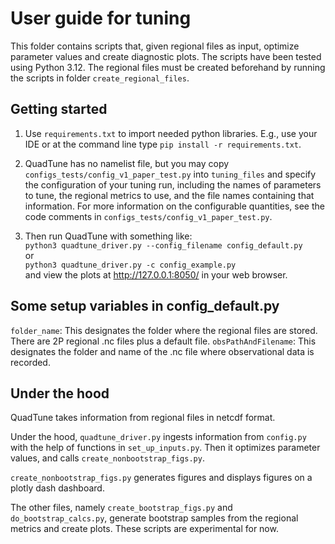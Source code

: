 # User guide for tuning

This folder contains scripts that, given regional files as input,
optimize parameter values and create diagnostic plots. 
The scripts have been tested using Python 3.12.
The regional files must be created beforehand by running the scripts
in folder `create_regional_files`.

## Getting started

1) Use `requirements.txt` to import needed python libraries.
E.g., use your IDE or at the command line type 
`pip install -r requirements.txt`.

2) QuadTune has no namelist file, but 
you may copy `configs_tests/config_v1_paper_test.py` into `tuning_files` and specify the configuration of your tuning run, 
including the names of parameters to tune, the regional metrics to use, 
and the file names containing that information.
For more information on the configurable quantities, see the code comments in `configs_tests/config_v1_paper_test.py`.


3) Then run QuadTune with something like:  
 `python3 quadtune_driver.py --config_filename config_default.py`  
or  
 `python3 quadtune_driver.py -c config_example.py`  
and view the plots at http://127.0.0.1:8050/ in your web browser.

## Some setup variables in config_default.py

`folder_name`:  This designates the folder where the regional files are stored.  There are 2P regional .nc files plus a default file.
`obsPathAndFilename`: This designates the folder and name of the .nc file where observational data is recorded.

## Under the hood

QuadTune takes  information from regional files in netcdf format.

Under the hood, `quadtune_driver.py` ingests information from `config.py`
with the help of functions in `set_up_inputs.py`.  Then it
optimizes parameter values, and calls `create_nonbootstrap_figs.py`.

`create_nonbootstrap_figs.py` generates figures and displays
figures on a plotly dash dashboard.

The other files, namely `create_bootstrap_figs.py` and `do_bootstrap_calcs.py`,
generate bootstrap samples from the regional metrics and create plots.
These scripts are experimental for now.
